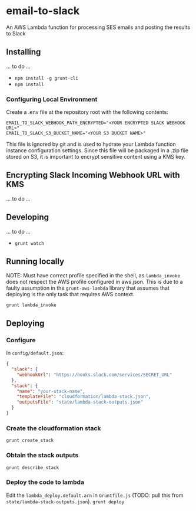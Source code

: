 # email-to-slack

An AWS Lambda function for processing SES emails and posting the results to Slack

## Installing

... to do ...

- `npm install -g grunt-cli`
- `npm install`

### Configuring Local Environment

Create a .env file at the repository root with the following contents:

    EMAIL_TO_SLACK_WEBHOOK_PATH_ENCRYPTED="<YOUR ENCRYPTED SLACK WEBHOOK URL>"
    EMAIL_TO_SLACK_S3_BUCKET_NAME="<YOUR S3 BUCKET NAME>"

This file is ignored by git and is used to hydrate your Lambda function instance configuration settings. Since this file will be packaged in a .zip file stored on S3, it is important to encrypt sensitive content using a KMS key.

## Encrypting Slack Incoming Webhook URL with KMS

... to do ...

## Developing

... to do ...

- `grunt watch`

## Running locally

NOTE: Must have correct profile specified in the shell, as `lambda_invoke` does not respect the AWS profile configured in aws.json. This is due to a faulty assumption in the `grunt-aws-lambda` library that assumes that deploying is the only task that requires AWS context.

`grunt lambda_invoke`

## Deploying

### Configure

In `config/default.json`:

```json
{
  "slack": {
    "webhookUrl": "https://hooks.slack.com/services/SECRET_URL"
  },
  "stack": {
    "name": "your-stack-name",
    "templateFile": "cloudformation/lambda-stack.json",
    "outputsFile": "state/lambda-stack-outputs.json"
  }
}
```

### Create the cloudformation stack
`grunt create_stack`

### Obtain the stack outputs
`grunt describe_stack`

### Deploy the code to lambda
Edit the `lambda_deploy.default.arn` in `Gruntfile.js` (TODO: pull this from `state/lambda-stack-outputs.json`).
`grunt deploy`
